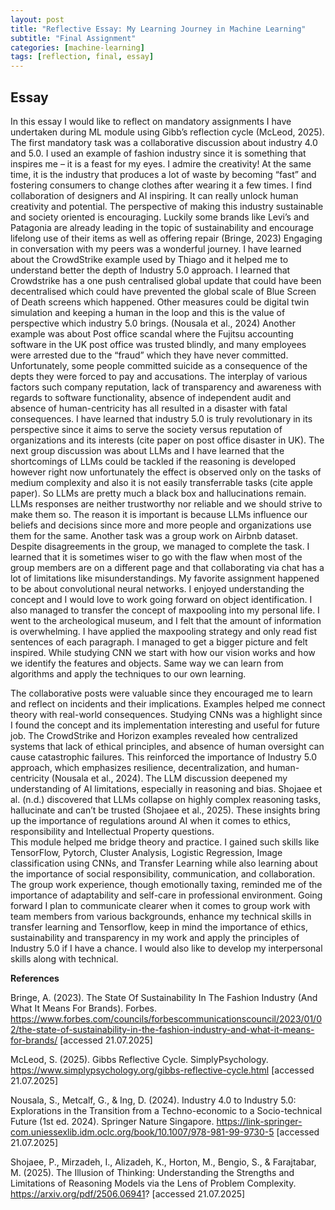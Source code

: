 ```yaml
---
layout: post
title: "Reflective Essay: My Learning Journey in Machine Learning"
subtitle: "Final Assignment"
categories: [machine-learning]
tags: [reflection, final, essay]
---
```


## Essay
In this essay I would like to reflect on mandatory assignments I have undertaken during ML module using Gibb’s reflection cycle (McLeod, 2025).
The first mandatory task was a collaborative discussion about industry 4.0 and 5.0. I used an example of fashion industry since it is something that inspires me – it is a feast for my eyes. I admire the creativity! At the same time, it is the industry that produces a lot of waste by becoming “fast” and fostering consumers to change clothes after wearing it a few times. I find collaboration of designers and AI inspiring. It can really unlock human creativity and potential. The perspective of making this industry sustainable and society oriented is encouraging. Luckily some brands like Levi’s and Patagonia are already leading in the topic of sustainability and encourage lifelong use of their items as well as offering repair (Bringe, 2023)
Engaging in conversation with my peers was a wonderful journey. I have learned about the CrowdStrike example used by Thiago and it helped me to understand better the depth of Industry 5.0 approach. I learned that Crowdstrike has a one push centralised global update that could have been decentralised which could have prevented the global scale of Blue Screen of Death screens which happened. Other measures could be digital twin simulation and keeping a human in the loop and this is the value of perspective which industry 5.0 brings. (Nousala et al., 2024)
Another example was about Post office scandal where the Fujitsu accounting software in the UK post office was trusted blindly, and many employees were arrested due to the “fraud” which they have never committed. Unfortunately, some people committed suicide as a consequence of the depts they were forced to pay and accusations. The interplay of various factors such company reputation, lack of transparency and awareness with regards to software functionality, absence of independent audit and absence of human-centricity has all resulted in a disaster with fatal consequences. I have learned that industry 5.0 is truly revolutionary in its perspective since it aims to serve the society versus reputation of organizations and its interests (cite paper on post office disaster in UK). 
The next group discussion was about LLMs and I have learned that the shortcomings of LLMs could be tackled if the reasoning is developed however right now unfortunately the effect is observed only on the tasks of medium complexity and also it is not easily transferrable tasks (cite apple paper). So LLMs are pretty much a black box and hallucinations remain. LLMs responses are neither trustworthy nor reliable and we should strive to make them so. The reason it is important is because LLMs influence our beliefs and decisions since more and more people and organizations use them for the same. 
Another task was a group work on Airbnb dataset. Despite disagreements in the group, we managed to complete the task. I learned that it is sometimes wiser to go with the flaw when most of the group members are on a different page and that collaborating via chat has a lot of limitations like misunderstandings. 
My favorite assignment happened to be about convolutional neural networks. I enjoyed understanding the concept and I would love to work going forward on object identification. I also managed to transfer the concept of maxpooling into my personal life. I went to the archeological museum, and I felt that the amount of information is overwhelming. I have applied the maxpooling strategy and only read fist sentences of each paragraph. I managed to get a bigger picture and felt inspired. While studying CNN we start with how our vision works and how we identify the features and objects. Same way we can learn from algorithms and apply the techniques to our own learning. 

The collaborative posts were valuable since they encouraged me to learn and reflect on incidents and their implications. Examples helped me connect theory with real-world consequences. Studying CNNs was a highlight since I found the concept and its implementation interesting and useful for future job. 
The CrowdStrike and Horizon examples revealed how centralized systems that lack of ethical principles, and absence of human oversight can cause catastrophic failures. This reinforced the importance of Industry 5.0 approach, which emphasizes resilience, decentralization, and human-centricity (Nousala et al., 2024). The LLM discussion deepened my understanding of AI limitations, especially in reasoning and bias. Shojaee et al. (n.d.) discovered that LLMs collapse on highly complex reasoning tasks, hallucinate and can’t be trusted (Shojaee et al., 2025). These insights bring up the importance of regulations around AI when it comes to ethics, responsibility and Intellectual Property questions.  
This module helped me bridge theory and practice. I gained such skills like TensorFlow, Pytorch, Cluster Analysis, Logistic Regression, Image classification using CNNs, and Transfer Learning while also learning about the importance of social responsibility, communication, and collaboration. The group work experience, though emotionally taxing, reminded me of the importance of adaptability and self-care in professional environment.
Going forward I plan to communicate clearer when it comes to group work with team members from various backgrounds, enhance my technical skills in transfer learning and Tensorflow, keep in mind the importance of ethics, sustainability and transparency in my work and apply the principles of Industry 5.0 if I have a chance. I would also like to develop my interpersonal skills along with technical. 

**References**

Bringe, A. (2023). The State Of Sustainability In The Fashion Industry (And What It Means For Brands). Forbes. https://www.forbes.com/councils/forbescommunicationscouncil/2023/01/02/the-state-of-sustainability-in-the-fashion-industry-and-what-it-means-for-brands/ [accessed 21.07.2025]

McLeod, S. (2025). Gibbs Reflective Cycle. SimplyPsychology. https://www.simplypsychology.org/gibbs-reflective-cycle.html [accessed 21.07.2025]

Nousala, S., Metcalf, G., & Ing, D. (2024). Industry 4.0 to Industry 5.0: Explorations in the Transition from a Techno-economic to a Socio-technical Future (1st ed. 2024). Springer Nature Singapore. https://link-springer-com.uniessexlib.idm.oclc.org/book/10.1007/978-981-99-9730-5 [accessed 21.07.2025]

Shojaee, P., Mirzadeh, I., Alizadeh, K., Horton, M., Bengio, S., & Farajtabar, M. (2025). The Illusion of Thinking: Understanding the Strengths and Limitations of Reasoning Models  via the Lens of Problem Complexity. https://arxiv.org/pdf/2506.06941? [accessed 21.07.2025]


